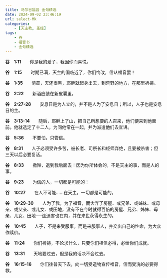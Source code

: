 ```yaml
---
title: 马尔谷福音 金句精选
date: 2024-09-02 23:46:19
url: select-Mk
categories: 
    - [天主教, 圣经]
tags:
    - 谷
    - 福音书
    - 金句精选
---
```


**谷&emsp;1:11**&emsp;&emsp;你是我的爱子，我因你而喜悦。

**谷&emsp;1:15**&emsp;&emsp;时期已满，天主的国临近了，你们悔改，信从福音罢！

**谷&emsp;1:35**&emsp;&emsp;清晨，天还很黑，耶稣就起身出去，到荒野的地方，在那里祈祷。

**谷&emsp;2:22**&emsp;&emsp;新酒应装在新皮囊里。

**谷&emsp;2:27-28**&emsp;&emsp;安息日是为人立的，并不是人为了安息日；所以，人子也是安息日的主。
<!-- more -->
**谷&emsp;3:13-14**&emsp;&emsp;随后，耶稣上了山，把自己所想要的人召来，他们便来到他面前。他就选定了十二人，为同他常在一起，并为派遣他们去宣讲。

**谷&emsp;5:36**&emsp;&emsp;不要怕，只管信。

**谷&emsp;8:31**&emsp;&emsp;人子必须受许多苦，被长老、司祭长和经师弃绝，且要被杀害；但三天以后必要复活。

**谷&emsp;8:33**&emsp;&emsp;撒殚，退到我后面去！因为你所体会的，不是天主的事，而是人的事。

**谷&emsp;9:23**&emsp;&emsp;为信的人，一切都是可能的！

**谷&emsp;10:27**&emsp;&emsp;在人不可能……在天主，一切都是可能的。

**谷&emsp;10:29-30**&emsp;&emsp;人为了我，为了福音，而舍弃了房屋、或兄弟、或姊妹、或母亲、或父亲、或儿女、或田地，没有不在今时就得百倍的房屋、兄弟、姊妹、母亲、儿女、田地──连迫害也在内，并在来世获得永生的。

**谷&emsp;10:45**&emsp;&emsp;人子，不是来受服事，而是来服事人，并交出自己的性命，为大众作赎价。

**谷&emsp;11:24**&emsp;&emsp;你们祈祷，不论求什么，只要你们相信必得，必给你们成就。

**谷&emsp;13:31**&emsp;&emsp;天地要过去，但是我的话决不会过去。

**谷&emsp;16:15-16**&emsp;&emsp;你们往普天下去，向一切受造物宣传福音，信而受洗的必要得救。